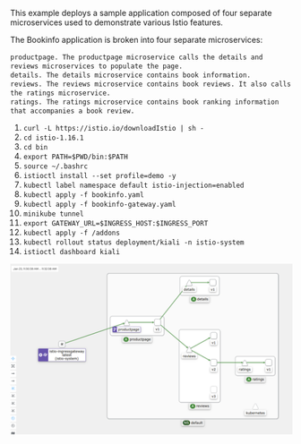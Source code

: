 

This example deploys a sample application composed of four separate microservices used to demonstrate various Istio features.

The Bookinfo application is broken into four separate microservices:

    productpage. The productpage microservice calls the details and reviews microservices to populate the page.
    details. The details microservice contains book information.
    reviews. The reviews microservice contains book reviews. It also calls the ratings microservice.
    ratings. The ratings microservice contains book ranking information that accompanies a book review.

1. `curl -L https://istio.io/downloadIstio | sh -`
2. `cd istio-1.16.1`
3. `cd bin`
4. `export PATH=$PWD/bin:$PATH`
5. `source ~/.bashrc` 
6. `istioctl install --set profile=demo -y`
7. `kubectl label namespace default istio-injection=enabled`
8. `kubectl apply -f bookinfo.yaml`
9. `kubectl apply -f bookinfo-gateway.yaml`
10. `minikube tunnel`
11. `export GATEWAY_URL=$INGRESS_HOST:$INGRESS_PORT`
12. `kubectl apply -f /addons`
13. `kubectl rollout status deployment/kiali -n istio-system`
14. `istioctl dashboard kiali`

![istio.png](istio.png)